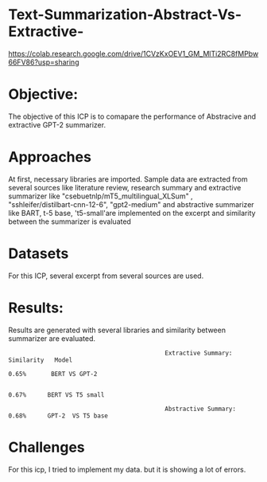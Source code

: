# Text-Summarization-Abstract-Vs-Extractive-

https://colab.research.google.com/drive/1CVzKxOEV1_GM_MlTi2RC8fMPbw66FV86?usp=sharing 


# Objective:

The objective of this ICP is to comapare the performance of Abstracive and extractive GPT-2 summarizer.

# Approaches

At first, necessary libraries are imported. Sample data are extracted from several sources like literature review, research summary and extractive summarizer like "csebuetnlp/mT5_multilingual_XLSum"
, "sshleifer/distilbart-cnn-12-6", "gpt2-medium" and abstractive summarizer like BART, t-5 base, 't5-small'are implemented on the excerpt and similarity between the summarizer is 
evaluated

# Datasets

For this ICP, several excerpt from several sources are used.

# Results:

Results are generated with several libraries and similarity between summarizer are evaluated.

                                                Extractive Summary:   Similarity   Model
                                                                        0.65%       BERT VS GPT-2
                                                                        
                                                                        0.67%      BERT VS T5 small
                                                                        
                                                Abstractive Summary:     0.68%      GPT-2  VS T5 base   

# Challenges

For this icp, I tried to implement my data. but it is showing a lot of errors.
